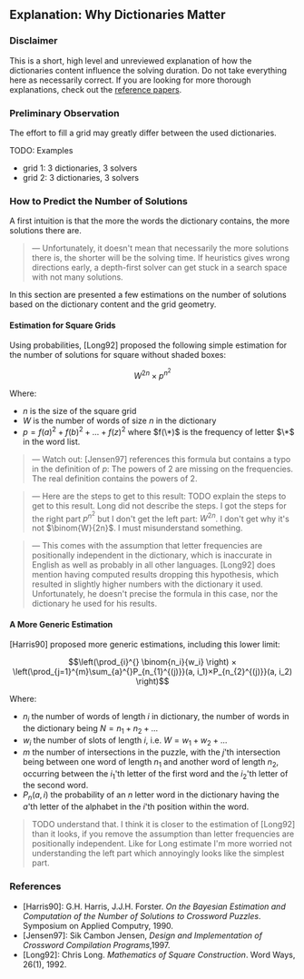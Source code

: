 ## Explanation: Why Dictionaries Matter

### Disclaimer

This is a short, high level and unreviewed explanation of how the dictionaries content influence the
solving duration. Do not take everything here as necessarily correct. If you are looking for more
thorough explanations, check out the [reference papers](#references).

### Preliminary Observation

The effort to fill a grid may greatly differ between the used dictionaries.

TODO: Examples

- grid 1: 3 dictionaries, 3 solvers
- grid 2: 3 dictionaries, 3 solvers

### How to Predict the Number of Solutions

A first intuition is that the more the words the dictionary contains, the more solutions there are.

> — Unfortunately, it doesn't mean that necessarily the more solutions there is, the shorter will be
> the solving time. If heuristics gives wrong directions early, a depth-first solver can get stuck
> in a search space with not many solutions.

In this section are presented a few estimations on the number of solutions based on the dictionary
content and the grid geometry.

#### Estimation for Square Grids

Using probabilities, [Long92] proposed the following simple estimation for the number of solutions
for square without shaded boxes:

```math
W^{2n} × p^{n^2}
```

Where:

* $n$ is the size of the square grid
* $W$ is the number of words of size $n$ in the dictionary
* $p = f(a)^2 + f(b)^2 + … + f(z)^2$ where $f(\*)$ is the frequency of letter $\*$ in the word
  list.

> — Watch out: [Jensen97] references this formula but contains a typo in the definition of $p$:
> The powers of 2 are missing on the frequencies. The real definition contains the powers of 2.

> — Here are the steps to get to this result:
> TODO explain the steps to get to this result. Long did not describe the steps. I got the steps for
> the right part $p^{n^2}$ but I don't get the left part: $W^{2n}$. I don't get why it's not
> $\binom{W}{2n}$. I must misunderstand something.

> — This comes with the assumption that letter frequencies are positionally independent in the
> dictionary, which is inaccurate in English as well as probably in all other languages. [Long92]
> does mention having computed results dropping this hypothesis, which resulted in slightly higher
> numbers with the dictionary it used. Unfortunately, he doesn't precise the formula in this case,
> nor the dictionary he used for his results.

#### A More Generic Estimation

[Harris90] proposed more generic estimations, including this lower limit:

```math
\left(\prod_{i}^{} \binom{n_i}{w_i} \right) × \left(\prod_{j=1}^{m}\sum_{a}^{}P_{n_{1}^{(j)}}(a, i_1)×P_{n_{2}^{(j)}}(a, i_2) \right)
```

Where:

* $n_i$ the number of words of length $i$ in dictionary, the number of words in the dictionary
  being $N = n_1 + n_2 + …$
* $w_i$ the number of slots of length $i$, i.e. $W = w_1 + w_2 + …$
* $m$ the number of intersections in the puzzle, with the $j$'th intersection being between one word
  of length $n_1$ and another word of length $n_2$, occurring between the $i_1$'th letter of the
  first word and the $i_2$'th letter of the second word.
* $P_n(a, i)$ the probability of an $n$ letter word in the dictionary having the $a$'th letter
  of the alphabet in the $i$'th position within the word.

> TODO understand that. I think it is closer to the estimation of [Long92] than it looks, if
> you remove the assumption than letter frequencies are positionally independent. Like for Long
> estimate I'm more worried not understanding the left part which annoyingly looks like the simplest
> part.

### References

* [Harris90]: G.H. Harris, J.J.H. Forster. _On the Bayesian Estimation and Computation of the Number
  of Solutions to Crossword Puzzles_. Symposium on Applied Computry, 1990.
* [Jensen97]: Sik Cambon Jensen, _Design and Implementation of Crossword Compilation Programs_,1997.
* [Long92]: Chris Long. _Mathematics of Square Construction_. Word Ways, 26(1), 1992.
